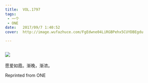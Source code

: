 ```yaml
---
title:	VOL.1797
tags:
 - 一个
 - ONE
date:	2017/09/7 1:40:52
cover:	http://image.wufazhuce.com/FgEdwne04LiRGBPehx5CUYDBEgdu

---
```

![](http://image.wufazhuce.com/FgEdwne04LiRGBPehx5CUYDBEgdu)
---

愿爱如霞。渐晚，渐浓。
 
Reprinted from ONE
